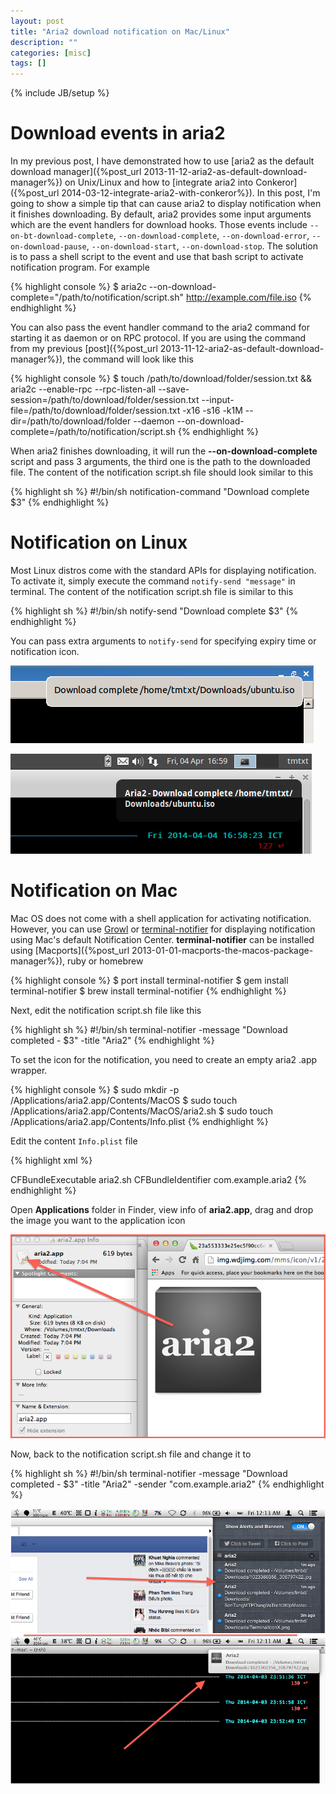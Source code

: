 ```yaml
---
layout: post
title: "Aria2 download notification on Mac/Linux"
description: ""
categories: [misc]
tags: []
---
```

{% include JB/setup %}

# Download events in aria2

In my previous post, I have demonstrated how to use 
[aria2 as the default download manager]({%post_url 2013-11-12-aria2-as-default-download-manager%})
on Unix/Linux and how to
[integrate aria2 into Conkeror]({%post_url 2014-03-12-integrate-aria2-with-conkeror%}).
In this post, I'm going to show a simple tip that can cause aria2 to display
notification when it finishes downloading. By default, aria2 provides some input
arguments which are the event handlers for download hooks. Those events include
`--on-bt-download-complete`, `--on-download-complete`, `--on-download-error`,
`--on-download-pause`, `--on-download-start`, `--on-download-stop`. The solution
is to pass a shell script to the event and use that bash script to activate
notification program. For example

{% highlight console %}
$ aria2c --on-download-complete="/path/to/notification/script.sh" http://example.com/file.iso
{% endhighlight %}

You can also pass the event handler command to the aria2 command for starting it
as daemon or on RPC protocol. If you are using the command from my previous
[post]({%post_url 2013-11-12-aria2-as-default-download-manager%}), the command
will look like this

{% highlight console %}
$ touch /path/to/download/folder/session.txt && aria2c --enable-rpc --rpc-listen-all --save-session=/path/to/download/folder/session.txt --input-file=/path/to/download/folder/session.txt -x16 -s16 -k1M --dir=/path/to/download/folder --daemon --on-download-complete=/path/to/notification/script.sh
{% endhighlight %}

When aria2 finishes downloading, it will run the **--on-download-complete**
script and pass 3 arguments, the third one is the path to the downloaded file.
The content of the notification script.sh file should look similar to this

{% highlight sh %}
#!/bin/sh
notification-command "Download complete $3"
{% endhighlight %}

<!-- more -->

# Notification on Linux

Most Linux distros come with the standard APIs for displaying notification. To
activate it, simply execute the command `notify-send "message"` in terminal. The
content of the notification script.sh file is similar to this

{% highlight sh %}
#!/bin/sh
notify-send "Download complete $3"
{% endhighlight %}

You can pass extra arguments to `notify-send` for specifying expiry time or
notification icon.

![Lubuntu](/files/2014-04-04-aria2-download-notification-on-mac/lubuntu.png)

![Xubuntu](/files/2014-04-04-aria2-download-notification-on-mac/xubuntu.png)

# Notification on Mac

Mac OS does not come with a shell application for activating notification.
However, you can use [Growl](http://growl.info/) or
[terminal-notifier](https://github.com/alloy/terminal-notifier) for displaying
notification using Mac's default Notification Center.
**terminal-notifier** can be installed using
[Macports]({%post_url 2013-01-01-macports-the-macos-package-manager%}), ruby or
homebrew

{% highlight console %}
$ port install terminal-notifier
$ gem install terminal-notifier
$ brew install terminal-notifier
{% endhighlight %}

Next, edit the notification script.sh file like this

{% highlight sh %}
#!/bin/sh
terminal-notifier -message "Download completed - $3" -title "Aria2"
{% endhighlight %}

To set the icon for the notification, you need to create an empty aria2 .app
wrapper.

{% highlight console %}
$ sudo mkdir -p /Applications/aria2.app/Contents/MacOS
$ sudo touch /Applications/aria2.app/Contents/MacOS/aria2.sh
$ sudo touch /Applications/aria2.app/Contents/Info.plist
{% endhighlight %}

Edit the content `Info.plist` file

{% highlight xml %}
<?xml version="1.0" encoding="UTF-8"?>
<!DOCTYPE plist PUBLIC "-//Apple//DTD PLIST 1.0//EN" "http://www.apple.com/DTDs/PropertyList-1.0.dtd">
<plist version="1.0">
<dict>
	<key>CFBundleExecutable</key>
	<string>aria2.sh</string>
	<key>CFBundleIdentifier</key>
	<string>com.example.aria2</string>
</dict>
</plist>
{% endhighlight %}

Open **Applications** folder in Finder, view info of **aria2.app**, drag and
drop the image you want to the application icon

![Alt Text](/files/2014-04-04-aria2-download-notification-on-mac/mac.png)

Now, back to the notification script.sh file and change it to

{% highlight sh %}
#!/bin/sh
terminal-notifier -message "Download completed - $3" -title "Aria2" -sender "com.example.aria2"
{% endhighlight %}

![Notification Mac](/files/2014-04-04-aria2-download-notification-on-mac/nc.png)
